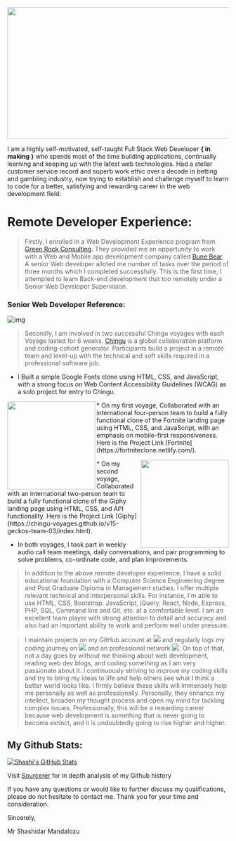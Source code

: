 <img src="https://i.imgur.com/eTDQTkh.png" width="1000" height="300">

I am a highly self-motivated, self-taught Full Stack Web Developer **{ in making }** who spends most of the time building applications, continually learning and keeping up with the latest web technologies. Had a stellar customer service record and superb work ethic over a decade in betting and gambling industry, now trying to establish and challenge myself to learn to code for a better, satisfying and rewarding career in the web development field.

# Remote Developer Experience:  
>Firstly, I enrolled in a Web Development Experience program from [Green Rock Consulting](https://www.greenrockconsulting.co.uk/index.php). They provided me an opportunity to work with a Web and Mobile app development company called [Bune Bear](http://bunebear.com). A senior Web developer alloted me number of tasks over the period of three months which I completed successfully. This is the first time, I attempted to learn Back-end development that too remotely under a Senior Web Developer Supervision.  
### Senior Web Developer Reference: 
![img](https://i.imgur.com/4M4zcsq.png)

>Secondly, I am involved in two successful Chingu voyages with each Voyage lasted for 6 weeks. [Chingu](https://www.chingu.io/) is a global collaboration platform and coding-cohort generator. Participants build a project in a remote team and level-up with the technical and soft skills required in a professional software job.

* I Built a simple Google Fonts clone using HTML, CSS, and JavaScript, with a strong focus on Web Content Accessibility Guidelines (WCAG) as a solo project for entry to Chingu.
 
<p>
<img align="left" width="200" height="200" src="https://i.imgur.com/mpJ980L.png"> 
* On my first voyage, Collaborated with an international four-person team to build a fully functional clone of the Fortnite landing page using HTML, CSS, and JavaScript, with an emphasis on mobile-first responsiveness. Here is the Project Link [Fortnite](https://fortniteclone.netlify.com/).
</p>

<p>
<img align="right" width="200" height="200" src="https://i.imgur.com/3mQL29b.jpg">
* On my second voyage, Collaborated with an international two-person team to build a fully functional clone of the Giphy landing page using HTML, CSS, and API functionality. Here is the Project Link [Giphy](https://chingu-voyages.github.io/v15-geckos-team-03/index.html).
</p> 
 
* In both voyages, I took part in weekly audio call team meetings, daily conversations, and pair programming to solve problems, co-ordinate code, and plan improvements.

> In addition to the above remote developer experience, I have a solid educational foundation with a Computer Science Engineering degree and Post Graduate Diploma in Management studies. I offer multiple relevant technical and interpersonal skills. For instance, I'm able to use HTML, CSS, Bootstrap, JavaScript, jQuery, React, Node, Express, PHP, SQL, Command line and Git, etc. at a comfortable level. I am an excellent team player with strong attention to detail and accuracy and also had an important ability to work and perform well under pressure.

>I maintain projects on my GitHub account at <a href="https://github.com/sasigit7"><img src="https://img.shields.io/badge/github-%23181717.svg?&style=for-the-badge&logo=github&logoColor=white"/></a> and regularly logs my coding journey on 
<a href="https://twitter.com/ShashiWebDev"><img src="https://img.shields.io/badge/twitter-%231DA1F2.svg?&style=for-the-badge&logo=twitter&logoColor=white"/></a> and on professional network <a href="https://www.linkedin.com/in/shashi-m-0a3b8244/"><img src="https://img.shields.io/badge/linkedin-%230077B5.svg?&style=for-the-badge&logo=linkedin&logoColor=white"/></a>. 
On top of that, not a day goes by without me thinking about web development, reading web dev blogs, and coding something as I am very passionate about it. I continuously striving to improve my coding skills and try to bring my ideas to life and help others see what I think a better world looks like. I firmly believe these skills will immensely help me personally as well as professionally. Personally, they enhance my intellect, broaden my thought process and open my mind for tackling complex issues. Professionally, this will be a rewarding career because web development is something that is never going to become extinct, and it is undoubtedly going to rise higher and higher.

## My Github Stats: 
[![Shashi's GitHub Stats](https://github-readme-stats.vercel.app/api?username=sasigit7&include_all_commits=true&show_icons=true&theme=tokyonight)](https://github.com/sasigit7)
  <p>Visit <a href="https://sourcerer.io/sasigit7" target="_blank">Sourcerer</a> for in depth analysis of my Github history</p>

If you have any questions or would like to further discuss my qualifications, please do not hesitate to contact me. Thank you for your time and consideration.

Sincerely,

Mr Shashidar Mandalozu

<!--
**sasigit7/sasigit7** is a ✨ _special_ ✨ repository because its `README.md` (this file) appears on your GitHub profile.
-->
